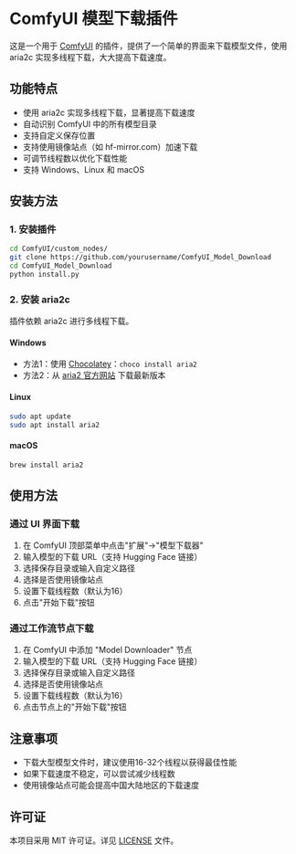 # ComfyUI 模型下载插件

这是一个用于 [ComfyUI](https://github.com/comfyanonymous/ComfyUI) 的插件，提供了一个简单的界面来下载模型文件，使用 aria2c 实现多线程下载，大大提高下载速度。

## 功能特点

- 使用 aria2c 实现多线程下载，显著提高下载速度
- 自动识别 ComfyUI 中的所有模型目录
- 支持自定义保存位置
- 支持使用镜像站点（如 hf-mirror.com）加速下载
- 可调节线程数以优化下载性能
- 支持 Windows、Linux 和 macOS

## 安装方法

### 1. 安装插件

```bash
cd ComfyUI/custom_nodes/
git clone https://github.com/yourusername/ComfyUI_Model_Download
cd ComfyUI_Model_Download
python install.py
```

### 2. 安装 aria2c

插件依赖 aria2c 进行多线程下载。

#### Windows

- 方法1：使用 [Chocolatey](https://chocolatey.org/)：`choco install aria2`
- 方法2：从 [aria2 官方网站](https://github.com/aria2/aria2/releases) 下载最新版本

#### Linux

```bash
sudo apt update
sudo apt install aria2
```

#### macOS

```bash
brew install aria2
```

## 使用方法

### 通过 UI 界面下载

1. 在 ComfyUI 顶部菜单中点击"扩展"->"模型下载器"
2. 输入模型的下载 URL（支持 Hugging Face 链接）
3. 选择保存目录或输入自定义路径
4. 选择是否使用镜像站点
5. 设置下载线程数（默认为16）
6. 点击"开始下载"按钮

### 通过工作流节点下载

1. 在 ComfyUI 中添加 "Model Downloader" 节点
2. 输入模型的下载 URL（支持 Hugging Face 链接）
3. 选择保存目录或输入自定义路径
4. 选择是否使用镜像站点
5. 设置下载线程数（默认为16）
6. 点击节点上的"开始下载"按钮

## 注意事项

- 下载大型模型文件时，建议使用16-32个线程以获得最佳性能
- 如果下载速度不稳定，可以尝试减少线程数
- 使用镜像站点可能会提高中国大陆地区的下载速度

## 许可证

本项目采用 MIT 许可证。详见 [LICENSE](LICENSE) 文件。